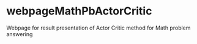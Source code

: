 # webpageMathPbActorCritic
Webpage for result presentation of Actor Critic method for Math problem answering
